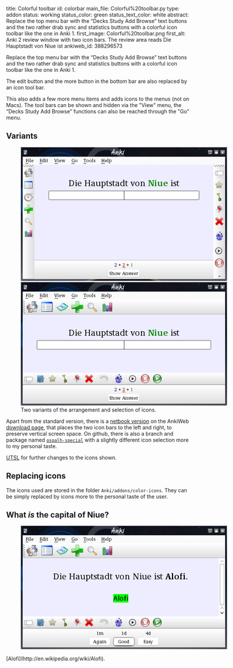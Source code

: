 title: Colorful toolbar
id: colorbar
main_file: Colorful%20toolbar.py
type: addon
status: working
status_color: green
status_text_color: white
abstract: Replace the top menu bar with the “Decks Study Add Browse” text buttons and the two rather drab sync and statistics buttons with a colorful icon toolbar like the one in Anki 1.
first_image: Colorful%20toolbar.png
first_alt: Anki 2 review window with two icon bars. The review area reads Die Hauptstadt von Niue ist
ankiweb_id: 388296573

Replace the top menu bar with the “Decks Study Add Browse” text
buttons and the two rather drab sync and statistics buttons with a
colorful icon toolbar like the one in Anki 1.

The edit button and the more button in the bottom bar are also
replaced by an icon tool bar.

This also adds a few more menu items and adds icons to the menus (not on Macs).
The tool bars can be shown and hidden via the "View" menu, the “Decks
Study Add Browse” functions can also be reached through the "Go" menu.



## Variants

<figure style="width:562px;" class="clear"><img src="images/toolbar%20netbook.png"
alt="Anki 2 with the tool bar at the left and right.  The review area
reads Die Hauptstadt von Niue ist"> <img src="images/toolbar%20ospalh.png"
alt="Anki 2 with a study icon and an undo icon.  The
review area reads Die Hauptstadt von Niue ist"> <figcaption>Two
variants of the arrangement and selection of icons.</figcaption>
</figure>

Apart from the standard version, there is a
[netbook version](http://beta.ankiweb.net/shared/info/1330596667)
on the AnkiWeb
[download page](http://beta.ankiweb.net/shared/addons/), that places
the two icon bars to the left and right, to preserve vertical screen
space. On github, there is also a branch and package named
[`ospalh-special`](https://github.com/downloads/ospalh/anki-addons/colorful_toolbar_ospalh-special.zip)
with a slightly different icon selection more to my personal taste.


[UTSL](http://www.jargon.net/jargonfile/u/UTSL.html) for further
changes to the icons shown.

## Replacing icons

The icons used are stored in the folder
`Anki/addons/color-icons`. They can be simply replaced by icons more to the
personal taste of the user.

## What *is* the capital of Niue?

<figure style="width:562px;"><img src="images/Niue%20Alofi.png" alt="Anki
2. The review area reads Die Hauptstadt von Niue ist Alofi"> </figure>
[Alofi](http://en.wikipedia.org/wiki/Alofi).
